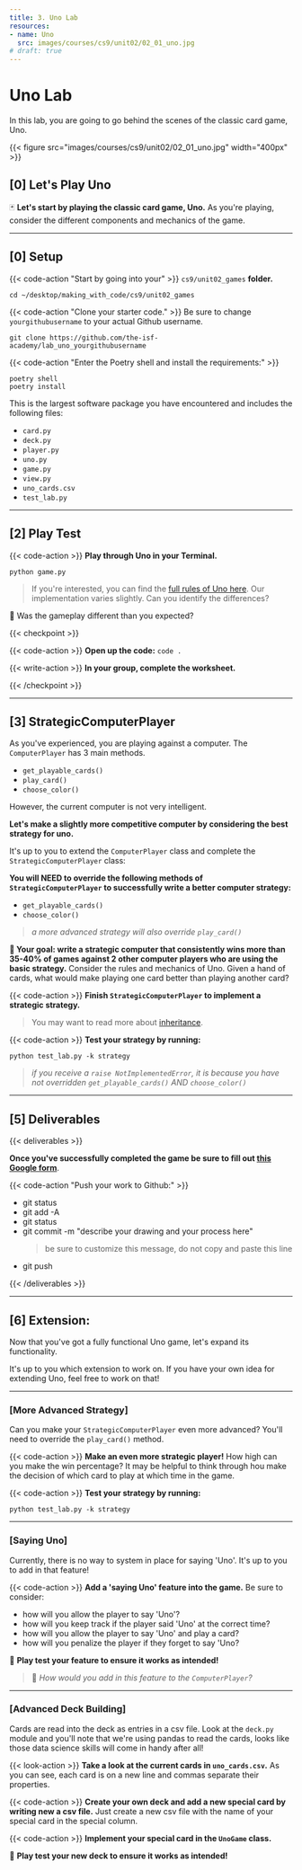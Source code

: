 ```yaml
---
title: 3. Uno Lab
resources:
- name: Uno
  src: images/courses/cs9/unit02/02_01_uno.jpg
# draft: true
---
```


# Uno Lab

In this lab, you are going to go behind the scenes of the classic card game, Uno.

{{< figure src="images/courses/cs9/unit02/02_01_uno.jpg" width="400px" >}}

## [0] Let's Play Uno

🃏 **Let's start by playing the classic card game, Uno.** As you're playing, consider the different components and mechanics of the game. 

---

## [0] Setup

{{< code-action "Start by going into your" >}} `cs9/unit02_games` **folder.**
```shell
cd ~/desktop/making_with_code/cs9/unit02_games
```

{{< code-action "Clone your starter code." >}} Be sure to change `yourgithubusername` to your actual Github username.
```shell
git clone https://github.com/the-isf-academy/lab_uno_yourgithubusername
```


{{< code-action "Enter the Poetry shell and install the requirements:" >}}
```shell
poetry shell
poetry install
```

This is the largest software package you have encountered and includes the following files:
- `card.py`
- `deck.py`
- `player.py`
- `uno.py`
- `game.py`
- `view.py`
- `uno_cards.csv`
- `test_lab.py`

---

## [2] Play Test


{{< code-action >}} **Play through Uno in your Terminal.** 

```shell
python game.py
```

> If you're interested, you can find the [full rules of Uno here](http://play-k.kaserver5.org/Uno.html). Our implementation varies slightly. Can you identify the differences?

🤔 Was the gameplay different than you expected? 



{{< checkpoint >}}

{{< code-action >}} **Open up the code:** `code .`

{{< write-action >}} **In your group, complete the worksheet.**

{{< /checkpoint >}}


---

## [3] StrategicComputerPlayer 

As you've experienced, you are playing against a computer. The `ComputerPlayer` has 3 main methods.
- `get_playable_cards()`
- `play_card()`
- `choose_color()` 

However, the current computer is not very intelligent. 
  
**Let's make a slightly more competitive computer by considering the best strategy for uno.** 

It's up to you to extend the `ComputerPlayer` class and complete the `StrategicComputerPlayer` class:

**You will NEED to override the following methods of `StrategicComputerPlayer` to successfully write a better computer strategy:**
- `get_playable_cards()`
- `choose_color()`
> *a more advanced strategy will also override `play_card()`*

**🤔 Your goal: write a strategic computer that consistently wins more than 35-40% of games against 2 other computer players who are using the basic strategy.** Consider the rules and mechanics of Uno. Given a hand of cards, what would make playing one card better than playing another card? 



{{< code-action >}} **Finish `StrategicComputerPlayer` to implement a strategic strategy.**
> You may want to read more about [inheritance](http://programarcadegames.com/index.php?chapter=introduction_to_classes&lang=en#section_12_6).

{{< code-action >}} **Test your strategy by running:**
```shell
python test_lab.py -k strategy
```
> *if you receive a `raise NotImplementedError`, it is because you have not overridden `get_playable_cards()` AND `choose_color()`*

---

## [5] Deliverables

{{< deliverables  >}}

**Once you've successfully completed the game be sure to fill out [this Google form](https://docs.google.com/forms/d/e/1FAIpQLSeQKG6s2Z7LpDZHpKG3deH4IiPFg9Uoz8GcyYnN39fornqd3A/viewform?usp=sf_link)**.


{{< code-action "Push your work to Github:" >}}
- git status
- git add -A
- git status
- git commit -m "describe your drawing and your process here"
  > be sure to customize this message, do not copy and paste this line
- git push

{{< /deliverables >}}


---


## [6] Extension:

Now that you've got a fully functional Uno game, let's expand its functionality. 

It's up to you which extension to work on. If you have your own idea for extending Uno, feel free to work on that!

---

### [More Advanced Strategy]

Can you make your `StrategicComputerPlayer` even more advanced?  You'll need to override the `play_card()` method.

{{< code-action >}} **Make an even more strategic player!** How high can you make the win percentage? It may be helpful to think through hou make the decision of which card to play at which time in the game. 

{{< code-action >}} **Test your strategy by running:**
```shell
python test_lab.py -k strategy
```

---

### [Saying Uno]

Currently, there is no way to system in place for saying 'Uno'. It's up to you to add in that feature!

{{< code-action >}} **Add a 'saying Uno' feature into the game.** Be sure to consider:
- how will you allow the player to say 'Uno'?
- how will you keep track if the player said 'Uno' at the correct time? 
- how will you allow the player to say 'Uno' and play a card? 
- how will you penalize the player if they forget to say 'Uno? 

👾 **Play test your feature to ensure it works as intended!** 
> 🤔 *How would you add in this feature to the `ComputerPlayer`?*
---

### [Advanced Deck Building]

Cards are read into the deck as entries in a csv file. Look at the `deck.py` module and you'll note that we're using pandas to read the cards, looks like those data science skills will come in handy after all!

{{< look-action >}} **Take a look at the current cards in `uno_cards.csv`.** As you can see, each card is on a new line and commas separate their properties. 

{{< code-action >}} **Create your own deck and add a new special card by writing new a csv file.** Just create a new csv file with the name of your special card in the special column.

{{< code-action >}} **Implement your special card in the `UnoGame` class.**

👾 **Play test your new deck to ensure it works as intended!** 




 <!-- Fortunately, [Uno's functionality is well documented](https://cs.fablearn.org/docs/uno/index.html).

- [Game](https://cs.fablearn.org/docs/uno/game.html#game.UnoGame)
- [View](https://cs.fablearn.org/docs/uno/view.html#view.TerminalView)
- [Card](https://cs.fablearn.org/docs/uno/card.html#card.Card)
- [Deck](https://cs.fablearn.org/docs/uno/deck.html#deck.Deck)
- [Player](https://cs.fablearn.org/docs/uno/player.html#player.Player)
    - [HumanPlayer](https://cs.fablearn.org/docs/uno/player.html#player.HumanPlayer)
    - [ComputerPlayer](https://cs.fablearn.org/docs/uno/player.html#player.ComputerPlayer)
        - [RandomComputerPlayer](https://cs.fablearn.org/docs/uno/player.html#player.RandomComputerPlayer)
        - [StudentComputerPlayer](https://cs.fablearn.org/docs/uno/player.html#player.StudentComputerPlayer) -->


